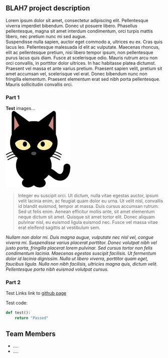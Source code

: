 ## BLAH7 project description
Lorem ipsum dolor sit amet, consectetur adipiscing elit. Pellentesque viverra imperdiet bibendum. Donec ut posuere libero. Phasellus pellentesque, magna sit amet interdum condimentum, orci turpis mattis libero, nec pretium nunc mi sed augue.   
Suspendisse nulla sapien, auctor eget commodo a, ultrices eu ex. Cras quis lacus leo. Pellentesque malesuada id elit ac vulputate. Maecenas rhoncus, elit ac pellentesque pretium, nisi libero tempor ipsum, non pellentesque purus lacus quis diam. Fusce at scelerisque odio. Mauris rutrum arcu non orci convallis, in porttitor dolor ultrices. In hac habitasse platea dictumst. Praesent vel massa et ante varius pretium. Praesent sapien velit, pretium sit amet accumsan vel, scelerisque vel erat. Donec bibendum nunc non fringilla elementum. Praesent elementum erat sed nibh porta pellentesque. Mauris sollicitudin convallis orci.  

### Part 1
**Test** images...  
![test images](./img/test.png)

> Integer eu suscipit orci. Ut dictum, nulla vitae egestas auctor, ipsum velit lacinia enim, ac feugiat quam dolor eu urna. Ut velit nisl, convallis id blandit euismod, tempor at massa. Duis cursus accumsan rutrum. Sed ut felis enim. Aenean efficitur mollis ante, sit amet elementum neque dictum sit amet. Quisque sit amet tortor elit. Donec aliquam pulvinar nisl, eu euismod ligula euismod nec. Fusce vel massa vitae erat eleifend sagittis at vestibulum sem.

*Nullam non dolor mi. Duis magna augue, vulputate nec nisl vel, congue viverra mi. Suspendisse varius placerat porttitor. Donec volutpat nibh vel justo porta, fringilla placerat lorem pulvinar. Sed cursus tortor non felis condimentum lacinia. Maecenas egestas suscipit facilisis. Ut fermentum dolor id lacinia dignissim. Nulla ut libero viverra, porttitor quam eget, faucibus ligula. Nulla non nibh facilisis, ultricies magna quis, dictum velit. Pellentesque porta nibh euismod volutpat cursus.*

### Part 2
Test Links link to [github page](https://github.com/coree/blah7)

Test code:

```python
def test():
    return "Passed"
```

## Team Members
- ....
- ....


